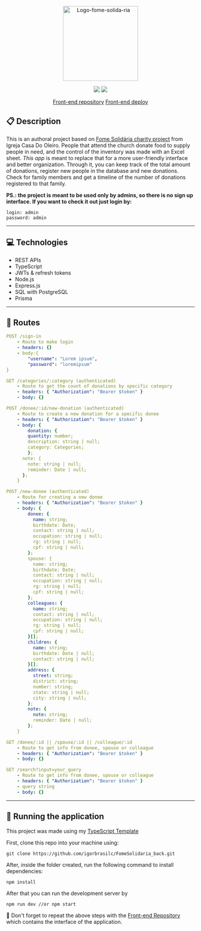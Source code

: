 <p align="center">
   <img src="https://i.ibb.co/VtVzF88/Logo-fome-solida-ria.png" alt="Logo-fome-solida-ria" border="0" width="200px"/>
</p>

<p align = "center">
   <img src="https://img.shields.io/badge/author-Igor Corbari Brasil-4dae71?style=flat-square" />
   <img src="https://img.shields.io/github/languages/count/igorbrasilc/FomeSolidaria_back?color=4dae71&style=flat-square" />
</p>

<p align = "center">
   <a href="https://github.com/igorbrasilc/FomeSolidaria_front">Front-end repository</a>
   <a href="https://fome-solidaria.vercel.app/">Front-end deploy</a>
</p>

##  :clipboard: Description

This is an authoral project based on <a href="https://igrejacasadooleiro.com.br/fome-solid%C3%A1ria">Fome Solidária charity project</a> from Igreja Casa Do Oleiro. 
People that attend the church donate food to supply people in need, and the control of the inventory was made with an Excel sheet. 
*This app* is meant to replace that for a more user-friendly interface and better organization. Through it, you can keep track of the total amount of donations, register new
people in the database and new donations. Check for family members and get a timeline of the number of donations registered to that family.

**PS.: the project is meant to be used only by admins, so there is no sign up interface. If you want to check it out just login by:**

```
login: admin
password: admin
```
***

## :computer:	 Technologies

- REST APIs
- TypeScript
- JWTs & refresh tokens
- Node.js
- Express.js
- SQL with PostgreSQL
- Prisma

***

## :rocket: Routes

```yml
POST /sign-in
    - Route to make login
    - headers: {}
    - body:{
        "username": "Lorem ipsum",
        "password": "loremipsum"
}
```
    
```yml 
GET /categories/:category (authenticated)
    - Route to get the count of donations by specific category
    - headers: { "Authorization": "Bearer $token" }
    - body: {}
```

```yml
POST /donee/:id/new-donation (authenticated)
    - Route to create a new donation for a specific donee
    - headers: { "Authorization": "Bearer $token" }
    - body: {
        donation: {
        quantity: number;
        description: string | null;
        category: Categories;
        };
      note: {
        note: string | null;
        reminder: Date | null;
      };
    }
``` 

```yml
POST /new-donee (authenticated)
    - Route for creating a new donee
    - headers: { "Authorization": "Bearer $token" }
    - body: {
        donee: {
          name: string;
          birthdate: Date;
          contact: string | null;
          occupation: string | null;
          rg: string | null;
          cpf: string | null;
        };
        spouse: {
          name: string;
          birthdate: Date;
          contact: string | null;
          occupation: string | null;
          rg: string | null;
          cpf: string | null;
        };
        colleagues: {
          name: string;
          contact: string | null;
          occupation: string | null;
          rg: string | null;
          cpf: string | null;
        }[];
        children: {
          name: string;
          birthdate: Date | null;
          contact: string | null;
        }[];
        address: {
          street: string;
          district: string;
          number: string;
          state: string | null;
          city: string | null;
        };
        note: {
          note: string;
          reminder: Date | null;
        };
    }
```
 
```yml
GET /donee/:id || /spouse/:id || /colleague/:id
    - Route to get info from donee, spouse or colleague
    - headers: { "Authorization": "Bearer $token" }
    - body: {}
``` 
```yml
GET /search?input=your_query
    - Route to get info from donee, spouse or colleague
    - headers: { "Authorization": "Bearer $token" }
    - query string
    - body: {}
```
***

## 🏁 Running the application

This project was made using my [TypeScript Template](https://github.com/igorbrasilc/template-ts-prisma-jest)

First, clone this repo into your machine using:

```
git clone https://github.com/igorbrasilc/FomeSolidaria_back.git
```

After, inside the folder created, run the following command to install dependencies: 

```
npm install
```

After that you can run the development server by 
```
npm run dev //or npm start
```

:stop_sign: Don't forget to repeat the above steps with the [Front-end Repository](https://github.com/igorbrasilc/FomeSolidaria_front) which contains the interface of the application.
